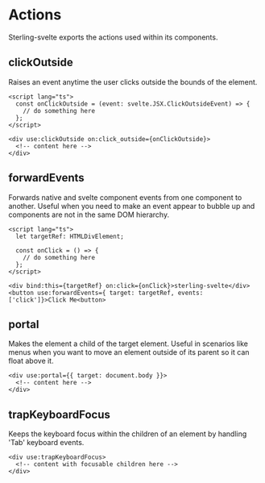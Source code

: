 # Actions

Sterling-svelte exports the actions used within its components.

## clickOutside

Raises an event anytime the user clicks outside the bounds of the element.

```svelte
<script lang="ts">
  const onClickOutside = (event: svelte.JSX.ClickOutsideEvent) => {
    // do something here
  };
</script>

<div use:clickOutside on:click_outside={onClickOutside}>
  <!-- content here -->
</div>
```

## forwardEvents

Forwards native and svelte component events from one component to another.
Useful when you need to make an event appear to bubble up and components are not in the same DOM hierarchy.

```svelte
<script lang="ts">
  let targetRef: HTMLDivElement;

  const onClick = () => {
    // do something here
  };
</script>

<div bind:this={targetRef} on:click={onClick}>sterling-svelte</div>
<button use:forwardEvents={ target: targetRef, events: ['click']}>Click Me<button>
```

## portal

Makes the element a child of the target element.
Useful in scenarios like menus when you want to move an element outside of its parent so it can float above it.

```svelte
<div use:portal={{ target: document.body }}>
  <!-- content here -->
</div>
```

## trapKeyboardFocus

Keeps the keyboard focus within the children of an element by handling 'Tab' keyboard events.

```svelte
<div use:trapKeyboardFocus>
  <!-- content with focusable children here -->
</div>
```
